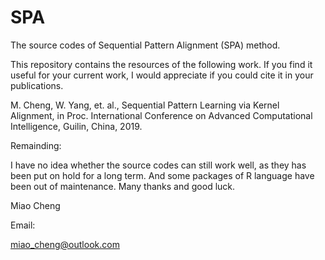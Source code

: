 # SPA

The source codes of Sequential Pattern Alignment (SPA) method.


This repository contains the resources of the following work. If you find it useful for your current work, I would appreciate if you could cite it in your publications.


M. Cheng, W. Yang, et. al., Sequential Pattern Learning via Kernel Alignment, in Proc. International Conference on Advanced Computational Intelligence, Guilin, China, 2019.



Remainding: 

I have no idea whether the source codes can still work well, as they has been put on hold for a long term. And some packages of R language have been out of maintenance. Many thanks and good luck.



Miao Cheng

Email:

miao_cheng@outlook.com




